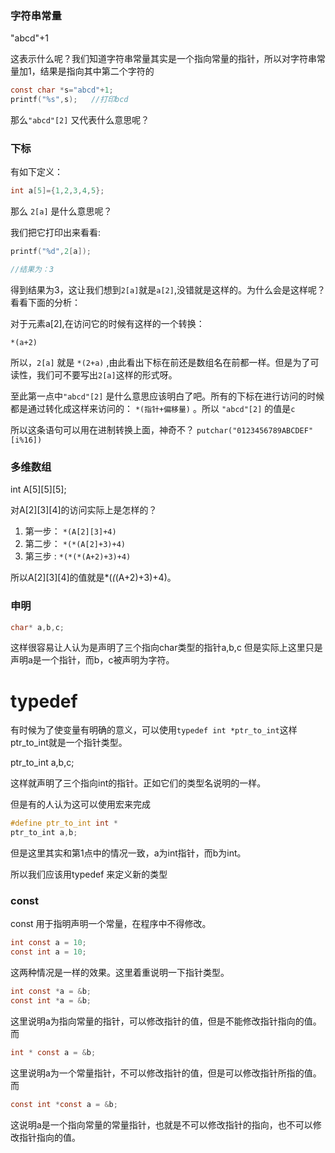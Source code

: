 ### 字符串常量

"abcd"+1

这表示什么呢？我们知道字符串常量其实是一个指向常量的指针，所以对字符串常量加1，结果是指向其中第二个字符的

```c
const char *s="abcd"+1;
printf("%s",s);   //打印bcd
```

那么`"abcd"[2]` 又代表什么意思呢？



### 下标

有如下定义：

```c
int a[5]={1,2,3,4,5};
```

那么 `2[a]` 是什么意思呢？

我们把它打印出来看看:

```c
printf("%d",2[a]);

//结果为：3
```

得到结果为3，这让我们想到`2[a]`就是`a[2]`,没错就是这样的。为什么会是这样呢？看看下面的分析：

对于元素a[2],在访问它的时候有这样的一个转换：

`*(a+2)`

所以，`2[a]` 就是 `*(2+a)` ,由此看出下标在前还是数组名在前都一样。但是为了可读性，我们可不要写出`2[a]`这样的形式呀。

至此第一点中`"abcd"[2]` 是什么意思应该明白了吧。所有的下标在进行访问的时候都是通过转化成这样来访问的： `*(指针+偏移量)` 。所以 `"abcd"[2]`  的值是`c`


所以这条语句可以用在进制转换上面，神奇不？ `putchar("0123456789ABCDEF"[i%16])`



### 多维数组


int A[5][5][5];

对A[2][3][4]的访问实际上是怎样的？

1. 第一步： `*(A[2][3]+4)`
2. 第二步： `*(*(A[2]+3)+4)`
3. 第三步 : `*(*(*(A+2)+3)+4)`

所以A[2][3][4]的值就是*(*(*(A+2)+3)+4)。

### 申明

```c
char* a,b,c;
```

这样很容易让人认为是声明了三个指向char类型的指针a,b,c 但是实际上这里只是声明a是一个指针，而b，c被声明为字符。

# typedef

有时候为了使变量有明确的意义，可以使用`typedef int *ptr_to_int`这样ptr_to_int就是一个指针类型。

ptr_to_int a,b,c;

这样就声明了三个指向int的指针。正如它们的类型名说明的一样。

但是有的人认为这可以使用宏来完成

```c
#define ptr_to_int int *
ptr_to_int a,b;
```

但是这里其实和第1点中的情况一致，a为int指针，而b为int。

所以我们应该用typedef 来定义新的类型

### const

const 用于指明声明一个常量，在程序中不得修改。

```c
int const a = 10;
const int a = 10;
```

这两种情况是一样的效果。这里着重说明一下指针类型。

```c
int const *a = &b;
const int *a = &b;
```

这里说明a为指向常量的指针，可以修改指针的值，但是不能修改指针指向的值。而

```c
int * const a = &b;
```

这里说明a为一个常量指针，不可以修改指针的值，但是可以修改指针所指的值。而

```c
const int *const a = &b;
```

这说明a是一个指向常量的常量指针，也就是不可以修改指针的指向，也不可以修改指针指向的值。

